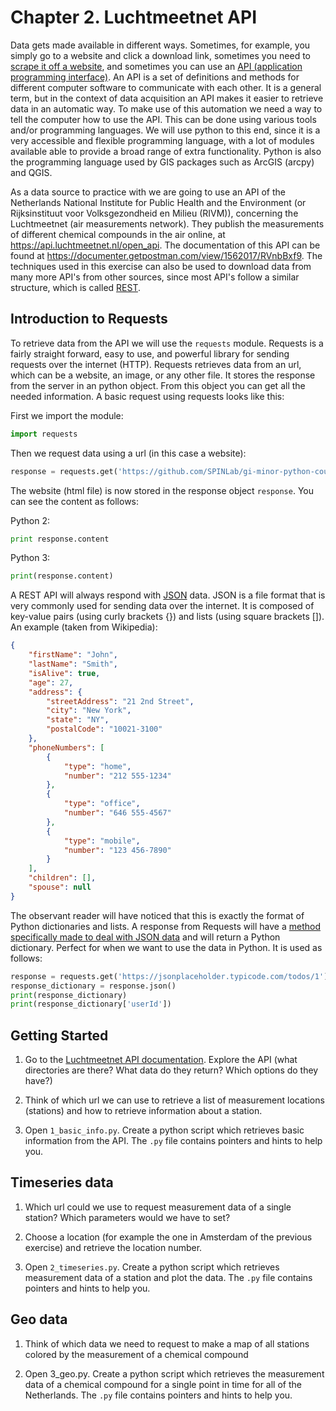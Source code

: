 # Chapter 2. Luchtmeetnet API

Data gets made available in different ways. Sometimes, for example, you simply go to a website and click a download link, sometimes you need to [scrape it off a website](https://realpython.com/python-web-scraping-practical-introduction/), and sometimes you can use an [API (application programming interface)](https://en.wikipedia.org/wiki/Application_programming_interface). An API is a set of definitions and methods for different computer software to communicate with each other. It is a general term, but in the context of data acquisition an API makes it easier to retrieve data in an automatic way. To make use of this automation we need a way to tell the computer how to use the API. This can be done using various tools and/or programming languages. We will use python to this end, since it is a very accessible and flexible programming language, with a lot of modules available able to provide a broad range of extra functionality. Python is also the programming language used by GIS packages such as ArcGIS (arcpy) and QGIS.

As a data source to practice with we are going to use an API of the Netherlands National Institute for Public Health and the Environment (or Rijksinstituut voor Volksgezondheid en Milieu (RIVM)), concerning the Luchtmeetnet (air measurements network). They publish the measurements of different chemical compounds in the air online, at https://api.luchtmeetnet.nl/open_api. The documentation of this API can be found at https://documenter.getpostman.com/view/1562017/RVnbBxf9. The techniques used in this exercise can also be used to download data from many more API's from other sources, since most API's follow a similar structure, which is called [REST](https://en.wikipedia.org/wiki/Representational_state_transfer).

## Introduction to Requests

To retrieve data from the API we will use the `requests` module. Requests is a fairly straight forward, easy to use, and powerful library for sending requests over the internet (HTTP). Requests retrieves data from an url, which can be a website, an image, or any other file. It stores the response from the server in an python object. From this object you can get all the needed information. A basic request using requests looks like this:

First we import the module:

```python
import requests
```

Then we request data using a url (in this case a website):

```python
response = requests.get('https://github.com/SPINLab/gi-minor-python-course-2018/')
```

The website (html file) is now stored in the response object `response`. You can see the content as follows:

Python 2:

```python
print response.content
```

Python 3:

```python
print(response.content)
```

A REST API will always respond with [JSON](https://en.wikipedia.org/wiki/JSON) data. JSON is a file format that is very commonly used for sending data over the internet. It is composed of key-value pairs (using curly brackets {}) and lists (using square brackets []). An example (taken from Wikipedia):

```json
{
    "firstName": "John",
    "lastName": "Smith",
    "isAlive": true,
    "age": 27,
    "address": {
        "streetAddress": "21 2nd Street",
        "city": "New York",
        "state": "NY",
        "postalCode": "10021-3100"
    },
    "phoneNumbers": [
        {
            "type": "home",
            "number": "212 555-1234"
        },
        {
            "type": "office",
            "number": "646 555-4567"
        },
        {
            "type": "mobile",
            "number": "123 456-7890"
        }
    ],
    "children": [],
    "spouse": null
}
```

The observant reader will have noticed that this is exactly the format of Python dictionaries and lists. A response from Requests will have a [method specifically made to deal with JSON data](http://docs.python-requests.org/en/master/user/quickstart/#json-response-content) and will return a Python dictionary. Perfect for when we want to use the data in Python. It is used as follows:

```python
response = requests.get('https://jsonplaceholder.typicode.com/todos/1')
response_dictionary = response.json()
print(response_dictionary)
print(response_dictionary['userId'])
```

## Getting Started

1. Go to the [Luchtmeetnet API documentation](https://documenter.getpostman.com/view/1562017/RVnbBxf9). Explore the API (what directories are there? What data do they return? Which options do they have?)

2. Think of which url we can use to retrieve a list of measurement locations (stations) and how to retrieve information about a station.

3. Open `1_basic_info.py`. Create a python script which retrieves basic information from the API. The `.py` file contains pointers and hints to help you.

## Timeseries data

1. Which url could we use to request measurement data of a single station? Which parameters would we have to set?

2. Choose a location (for example the one in Amsterdam of the previous exercise) and retrieve the location number.

3. Open `2_timeseries.py`. Create a python script which retrieves measurement data of a station and plot the data. The `.py` file contains pointers and hints to help you.

## Geo data

1. Think of which data we need to request to make a map of all stations colored by the measurement of a chemical compound

2. Open 3_geo.py. Create a python script which retrieves the measurement data of a chemical compound for a single point in time for all of the Netherlands. The `.py` file contains pointers and hints to help you.

